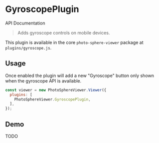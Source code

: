 # GyroscopePlugin

<md-button class="md-raised md-primary" href="https://photo-sphere-viewer.js.org/api/PSV.plugins.GyroscopePlugin.html">API Documentation</md-button>

> Adds gyroscope controls on mobile devices.

This plugin is available in the core `photo-sphere-viewer` package at `plugins/gyroscope.js`.


## Usage

Once enabled the plugin will add a new "Gyroscope" button only shown when the gyroscope API is available.

```js
const viewer = new PhotoSphereViewer.Viewer({
  plugins: [
    PhotoSphereViewer.GyroscopePlugin,
  ],
});
```


## Demo

TODO
